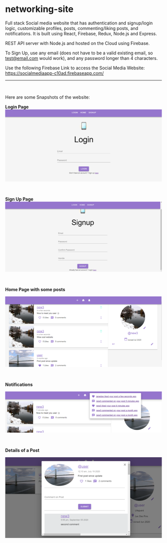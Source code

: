# networking-site

Full stack Social media website that has authentication and signup/login logic, customizable profiles, posts, commenting/liking posts, and notifications. It is built using React, Firebase, Redux, Node.js and Express.

REST API server with Node.js and hosted on the Cloud using Firebase.

To Sign Up, use any email (does not have to be a valid existing email, so test@email.com would work), and any password longer than 4 characters.

Use the following Firebase Link to access the Social Media Website: https://socialmediaapp-c10ad.firebaseapp.com/


---------------------------------------------------------------------------------------------------------------------

<br/>


Here are some Snapshots of the website: 

<b>Login Page
![Login](/screenshots/login.PNG)

<br/>

<b> Sign Up Page
![Sign Up](/screenshots/signup.PNG)

<br/>

<b>Home Page with some posts

![home](/screenshots/home.PNG)

<br/>

<b>Notifications

![Notifications](/screenshots/Notifications.PNG)

<br/>

<b>Details of a Post

![Post Details](/screenshots/PostDetails.PNG)


